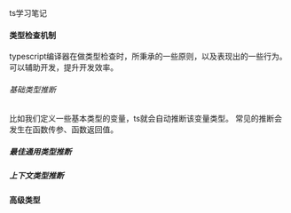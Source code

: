 ts学习笔记

#### 类型检查机制

typescript编译器在做类型检查时，所秉承的一些原则，以及表现出的一些行为。可以辅助开发，提升开发效率。

###### 基础类型推断

比如我们定义一些基本类型的变量，ts就会自动推断该变量类型。 常见的推断会发生在函数传参、函数返回值。

##### 最佳通用类型推断



##### 上下文类型推断





#### 高级类型



















